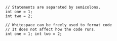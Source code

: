     // Statements are separated by semicolons.
    int one = 1;
    int two = 2;

    // Whitespace can be freely used to format code
    // It does not affect how the code runs.
    int one = 1; int two = 2;
